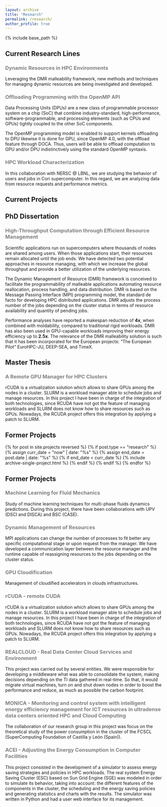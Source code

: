 ```yaml
---
layout: archive
title: "Research"
permalink: /research/
author_profile: true
---
```


{% include base_path %}

<h2>Current Research Lines</h2>
<h3 style="color:gray;">Dynamic Resources in HPC Environments</h3>
<p>Leveraging the DMR malleability framework, new methods and techniques for managing dynamic resources are being investigated and developed.</p>

<h3 style="color:gray;">Offloading Programming with the OpenMP API</h3>
<p>Data Processing Units (DPUs) are a new class of programmable processor system on a chip (SoC) that combine industry-standard, high-performance, software-programmable, and processing elements (such as CPUs and GPUs) tightly coupled to the other SoC components.</p>
<p>The OpenMP programming model is enabled to support kernels offloading to DPU likewise it is done for GPU, since OpenMP 4.0, with the offload feature through DOCA. Thus, users will be able to offload computation to GPU and/or DPU indistinctively using the standard OpenMP syntaxis.</p>

<h3 style="color:gray;">HPC Workload Characterization</h3>
<p>In this collaboration with NERSC @ LBNL, we are studying the behavior of users and jobs in Cori supercomputer.  In this regard, we are analyzing data from resource requests and performance metrics.</p>

<h2>Current Projects</h2>

<h2>PhD Dissertation</h2>
<h3 style="color:gray;">High-Throughput Computation through Efficient Resource Management</h3>
<p>Scientific applications run on supercomputers where thousands of nodes are shared among users. 
    When those applications start, their resources remain allocated until the job ends. 
    We have detected two potential approaches in resource managing, with which we increase the global throughput and provide a better utilization of the underlying resources.</p>
<p>The Dynamic Management of Resource (DMR) framework is conceived to facilitate the programmability of malleable applications automating resource reallocation, process handling, and data distribution. DMR is based on the Message Passing Interface (MPI) programming model, the standard de facto for developing HPC distributed applications. DMR adjusts the process number of the jobs depending on the cluster status in terms of resource availability and quantity of pending jobs.</p>
Performance analyses have reported a makespan reduction of <strong>4x</strong>, when combined with moldability, compared to traditional rigid workloads. DMR has also been used in GPU-capable workloads improving their energy efficiency up to <strong>2.5x</strong>.
The relevance of the DMR malleability solution is such that it has been incorporated for the European projects: “The European Pilot” EuroHPC-JU, DEEP-SEA, and TimeX.

<h2>Master Thesis</h2>
<h3 style="color:gray;">A Remote GPU Manager for HPC Clusters</h3>
<p>rCUDA is a virtualization solution which allows to share GPUs among the nodes in a cluster. SLURM is a workload manager able to schedule jobs and manage resources. 
    In this project I have been in charge of the integration of both technologies, 
    since RCUDA have not got the feature of managing workloads and SLURM does not know how to share resources such as GPUs. 
    Nowadays, the RCUDA project offers this integration by applying a patch to SLURM.</p>

<h2> Former Projects </h2>
{% for post in site.projects reversed %}
    {% if post.type == "research" %}
    {% assign curr_date = "now" | date: "%s" %}
    {% assign end_date = post.date | date: "%s" %}
    {% if end_date < curr_date %}
    {% include archive-single-project.html %}
    {% endif %}
    {% endif %}
{% endfor %}

<h2>Former Projects</h2>
<h3 style="color:gray;">Machine Learning for Fluid Mechanics</h3>
<p>Study of machine learning techniques for multi-phase fluids dynamics predictions. During this project, there have been collaborations with UPV (DSCI and DISCA) and BSC (CASE).</p>

<h3 style="color:gray;">Dynamic Management of Resources</h3>
<p>MPI applications can change the number of processes to fit better any specific computational stage or upon request from the manager. We have developed a communication layer between the resource manager and the runtime capable of reassigning resources to the jobs depending on the cluster status.</p>

<h3 style="color:gray;">GPU Cloudification</h3>
<p>Management of cloudified accelerators in clouds infrastructures.</p>

<h3 style="color:gray;">rCUDA - remote CUDA</h3>
<p>rCUDA is a virtualization solution which allows to share GPUs among the nodes in a cluster. SLURM is a workload manager able to schedule jobs and manage resources. In this project I have been in charge of the integration of both technologies, since RCUDA have not got the feature of managing workloads and SLURM does not know how to share resources such as GPUs. Nowadays, the RCUDA project offers this integration by applying a patch to SLURM.</p>

<h3 style="color:gray;">REALCLOUD - Real Data Center Cloud Services and Environment</h3>
<p>This project was carried out by several entities. We were responsible for developing a middleware what was able to consolidate the system, making decisions depending on the TI data gathered in real-time. So that, it would migrate virtual machines, turn on and shut down nodes in order to boost the performance and reduce, as much as possible the carbon footprint.</p>

<h3 style="color:gray;">MONICA - Monitoring and control system with intelligent energy efficiency management for ICT resources in ultradense data centers oriented HPC and Cloud Computing</h3>
<p>The collaboration of our research group in this project was focus on the theoretical study of the power consumption in the cluster of the FCSCL (SuperComputing Foundation of Castilla y León (Spain)).</p>

<h3 style="color:gray;">ACEI - Adjusting the Energy Consumption in Computer Facilities</h3>
<p>This project consisted in the development of a simulator to assess energy saving strategies and policies in HPC workloads. The real system Energy Saving Cluster (ESC) based on Sun Grid Engine (SGE) was modeled in order to simulate its behavior, taking into account: the different features of the components in the cluster, the scheduling and the energy saving policies and generating statistics and charts with the results. The simulator was written in Python and had a user web interface for its management.</p>
